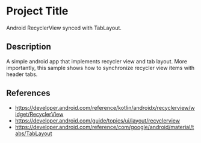 # Project Title

Android RecyclerView synced with TabLayout.

## Description

A simple android app that implements recycler view and tab layout. More importantly, this sample shows how to synchronize recycler view items with header tabs. 

## References
- https://developer.android.com/reference/kotlin/androidx/recyclerview/widget/RecyclerView
- https://developer.android.com/guide/topics/ui/layout/recyclerview
- https://developer.android.com/reference/com/google/android/material/tabs/TabLayout
